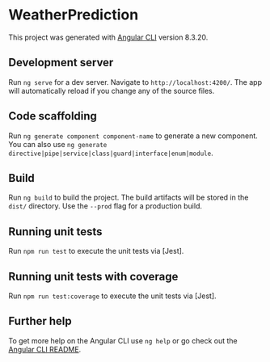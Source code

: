 # WeatherPrediction

This project was generated with [Angular CLI](https://github.com/angular/angular-cli) version 8.3.20.

## Development server

Run `ng serve` for a dev server. Navigate to `http://localhost:4200/`. The app will automatically reload if you change any of the source files.

## Code scaffolding

Run `ng generate component component-name` to generate a new component. You can also use `ng generate directive|pipe|service|class|guard|interface|enum|module`.

## Build

Run `ng build` to build the project. The build artifacts will be stored in the `dist/` directory. Use the `--prod` flag for a production build.

## Running unit tests

Run `npm run test` to execute the unit tests via [Jest].
## Running unit tests with coverage

Run `npm run test:coverage` to execute the unit tests via [Jest].

## Further help

To get more help on the Angular CLI use `ng help` or go check out the [Angular CLI README](https://github.com/angular/angular-cli/blob/master/README.md).
